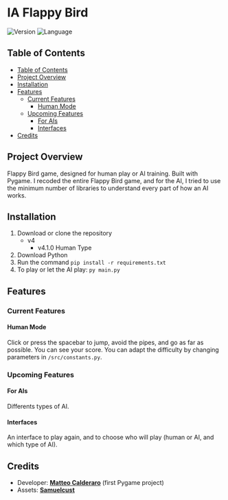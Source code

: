 # IA Flappy Bird

![Version](https://img.shields.io/badge/Version-v4.1.0-blueviolet)
![Language](https://img.shields.io/badge/Language-Python-0052cf)

## Table of Contents

- [Table of Contents](#table-of-contents)
- [Project Overview](#project-overview)
- [Installation](#installation)
- [Features](#features)
  - [Current Features](#current-features)
    - [Human Mode](#human-mode)
  - [Upcoming Features](#upcoming-features)
    - [For AIs](#for-ais)
    - [Interfaces](#interfaces)
- [Credits](#credits)

## Project Overview

Flappy Bird game, designed for human play or AI training. Built with Pygame.
I recoded the entire Flappy Bird game, and for the AI, I tried to use the minimum number of libraries to understand every part of how an AI works.

## Installation

1. Download or clone the repository
   - v4
     - v4.1.0 Human Type
2. Download Python
3. Run the command `pip install -r requirements.txt`
4. To play or let the AI play: `py main.py`

## Features

### Current Features

#### Human Mode

Click or press the spacebar to jump, avoid the pipes, and go as far as possible.
You can see your score.
You can adapt the difficulty by changing parameters in `/src/constants.py`.

### Upcoming Features

#### For AIs

Differents types of AI.

#### Interfaces

An interface to play again, and to choose who will play (human or AI, and which type of AI).

## Credits

- Developer: **[Matteo Calderaro](https://github.com/Totamaa)** (first Pygame project)
- Assets: **[Samuelcust](https://github.com/samuelcust/flappy-bird-assets)**
